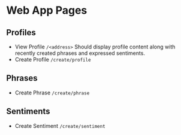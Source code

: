 # Web App Pages

## Profiles
- View Profile `/<address>` Should display profile content along with recently created phrases and expressed sentiments.
- Create Profile `/create/profile`

## Phrases
- Create Phrase `/create/phrase`

## Sentiments
- Create Sentiment `/create/sentiment`
